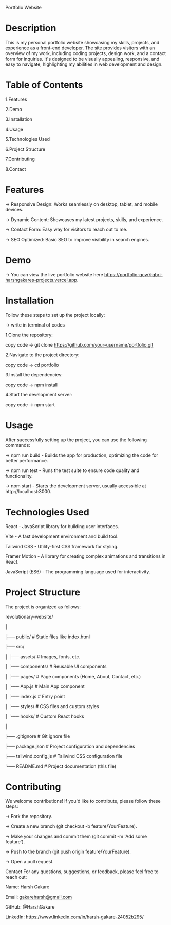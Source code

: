 Portfolio Website

# Description
This is my personal portfolio website showcasing my skills, projects, and experience as a front-end developer. The site provides visitors with an overview of my work, including coding projects, design work, and a contact form for inquiries. It's designed to be visually appealing, responsive, and easy to navigate, highlighting my abilities in web development and design.

# Table of Contents
1.Features

2.Demo

3.Installation

4.Usage

5.Technologies Used

6.Project Structure

7.Contributing

8.Contact

# Features
-> Responsive Design: Works seamlessly on desktop, tablet, and mobile devices.

-> Dynamic Content: Showcases my latest projects, skills, and experience.

-> Contact Form: Easy way for visitors to reach out to me.

-> SEO Optimized: Basic SEO to improve visibility in search engines.

# Demo
-> You can view the live portfolio website here https://portfolio-qcw7rqbri-harshgakares-projects.vercel.app.


# Installation
Follow these steps to set up the project locally:

-> write in terminal of codes

1.Clone the repository:

  copy code -> git clone https://github.com/your-username/portfolio.git
   
2.Navigate to the project directory:

  copy code -> cd portfolio
   
3.Install the dependencies:

  copy code -> npm install
  
4.Start the development server:

  copy code -> npm start
    
# Usage
After successfully setting up the project, you can use the following commands:

-> npm run build - Builds the app for production, optimizing the code for better performance.

-> npm run test - Runs the test suite to ensure code quality and functionality.

-> npm start - Starts the development server, usually accessible at http://localhost:3000.

# Technologies Used
React - JavaScript library for building user interfaces.

Vite - A fast development environment and build tool.

Tailwind CSS - Utility-first CSS framework for styling.

Framer Motion - A library for creating complex animations and transitions in React.

JavaScript (ES6) - The programming language used for interactivity.

# Project Structure
The project is organized as follows:

revolutionary-website/

│

├── public/            # Static files like index.html

├── src/

│   ├── assets/        # Images, fonts, etc.

│   ├── components/    # Reusable UI components

│   ├── pages/         # Page components (Home, About, Contact, etc.)

│   ├── App.js         # Main App component

│   ├── index.js       # Entry point

│   ├── styles/        # CSS files and custom styles

│   └── hooks/         # Custom React hooks

│

├── .gitignore         # Git ignore file

├── package.json       # Project configuration and dependencies

├── tailwind.config.js # Tailwind CSS configuration file

└── README.md          # Project documentation (this file)


# Contributing
We welcome contributions! If you'd like to contribute, please follow these steps:

-> Fork the repository.

-> Create a new branch (git checkout -b feature/YourFeature).

-> Make your changes and commit them (git commit -m 'Add some feature').

-> Push to the branch (git push origin feature/YourFeature).

-> Open a pull request.


Contact
For any questions, suggestions, or feedback, please feel free to reach out:

Name: Harsh Gakare 

Email: gakareharsh@gmail.com

GitHub: @HarshGakare

LinkedIn: https://www.linkedin.com/in/harsh-gakare-24052b295/
